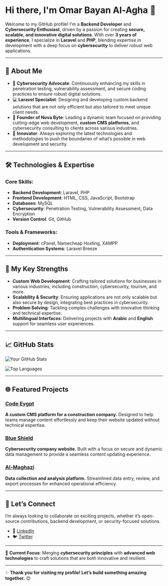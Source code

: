 # Hi there, I'm Omar Bayan Al-Agha 👋

Welcome to my GitHub profile! I'm a **Backend Developer** and **Cybersecurity Enthusiast**, driven by a passion for creating **secure, scalable, and innovative digital solutions**. With over **3 years of experience**, I specialize in **Laravel** and **PHP**, blending expertise in development with a deep focus on **cybersecurity** to deliver robust web applications.

---

## 🚀 About Me

- 🔐 **Cybersecurity Advocate**: Continuously enhancing my skills in penetration testing, vulnerability assessment, and secure coding practices to ensure robust digital solutions.
- 💻 **Laravel Specialist**: Designing and developing custom backend solutions that are not only efficient but also tailored to meet unique client needs.
- 🎯 **Founder of Nova Byte**: Leading a dynamic team focused on providing cutting-edge web development, **custom CMS platforms**, and cybersecurity consulting to clients across various industries.
- 🌱 **Innovator**: Always exploring the latest technologies and methodologies to push the boundaries of what’s possible in web development and security.

---

## 🛠️ Technologies & Expertise

### Core Skills:
- **Backend Development**: Laravel, PHP
- **Frontend Development**: HTML, CSS, JavaScript, Bootstrap
- **Databases**: MySQL
- **Cybersecurity**: Penetration Testing, Vulnerability Assessment, Data Encryption
- **Version Control**: Git, GitHub

### Tools & Frameworks:
- **Deployment**: cPanel, Namecheap  Hosting, XAMPP
- **Authentication Systems**: Laravel Breeze

---

## 🌟 My Key Strengths

- **Custom Web Development**: Crafting tailored solutions for businesses in various industries, including construction, cybersecurity, tourism, and more.
- **Scalability & Security**: Ensuring applications are not only scalable but also secure by design, integrating best practices in cybersecurity.
- **Problem Solving**: Tackling complex challenges with innovative thinking and technical expertise.
- **Multilingual Interfaces**: Delivering projects with **Arabic** and **English** support for seamless user experiences.

---

## 📈 GitHub Stats

![Your GitHub Stats](https://github-readme-stats.vercel.app/api?username=omaragha-dev&show_icons=true&hide_title=true&count_private=true&hide=prs&theme=dark)

![Top Languages](https://github-readme-stats.vercel.app/api/top-langs/?username=omaragha-dev&layout=compact&theme=dark)

---

## 🌐 Featured Projects

### [Code Eygpt](https://codeeygpt.com)
**A custom CMS platform for a construction company.** Designed to help teams manage content effortlessly and keep their website updated without technical expertise.

### [Blue Shield](https://github.com/omaragha-dev/Blue-Shield)
**Cybersecurity company website.** Built with a focus on secure and dynamic data management to provide a seamless content updating experience.

### [Al-Maghazi](https://al-maghazi.com)
**Data collection and analysis platform.** Streamlined data entry, review, and export processes for enhanced operational efficiency.

---

## 🤝 Let’s Connect

I’m always looking to collaborate on exciting projects, whether it’s open-source contributions, backend development, or security-focused solutions.  

- 🔗 [LinkedIn](https://www.linkedin.com/in/omaraghadev)  
- 🐦 [Twitter](https://twitter.com/omaragha_dev)

  
---

🔧 **Current Focus**: Merging **cybersecurity principles** with **advanced web technologies** to craft solutions that are both innovative and resilient.

---

✨ **Thank you for visiting my profile! Let’s build something amazing together.** 😊
